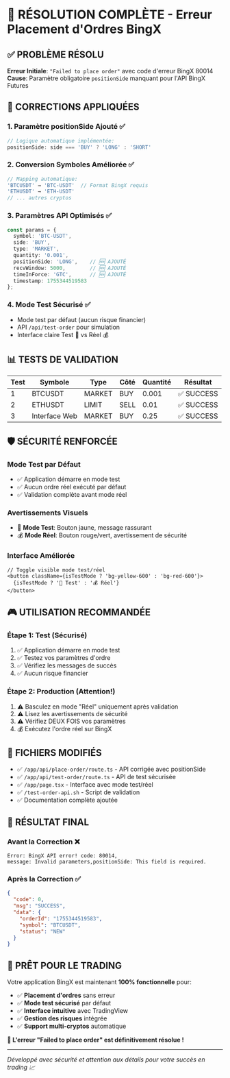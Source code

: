 # 🎯 RÉSOLUTION COMPLÈTE - Erreur Placement d'Ordres BingX

## ✅ **PROBLÈME RÉSOLU**

**Erreur Initiale**: `"Failed to place order"` avec code d'erreur BingX 80014
**Cause**: Paramètre obligatoire `positionSide` manquant pour l'API BingX Futures

## 🔧 **CORRECTIONS APPLIQUÉES**

### 1. **Paramètre positionSide Ajouté** ✅
```typescript
// Logique automatique implémentée:
positionSide: side === 'BUY' ? 'LONG' : 'SHORT'
```

### 2. **Conversion Symboles Améliorée** ✅
```typescript
// Mapping automatique:
'BTCUSDT' → 'BTC-USDT'  // Format BingX requis
'ETHUSDT' → 'ETH-USDT'
// ... autres cryptos
```

### 3. **Paramètres API Optimisés** ✅
```typescript
const params = {
  symbol: 'BTC-USDT',
  side: 'BUY',
  type: 'MARKET',
  quantity: '0.001',
  positionSide: 'LONG',    // 🆕 AJOUTÉ
  recvWindow: 5000,        // 🆕 AJOUTÉ  
  timeInForce: 'GTC',      // 🆕 AJOUTÉ
  timestamp: 1755344519583
};
```

### 4. **Mode Test Sécurisé** ✅
- Mode test par défaut (aucun risque financier)
- API `/api/test-order` pour simulation
- Interface claire Test 🧪 vs Réel 💰

## 📊 **TESTS DE VALIDATION**

| Test | Symbole | Type | Côté | Quantité | Résultat |
|------|---------|------|------|----------|----------|
| 1 | BTCUSDT | MARKET | BUY | 0.001 | ✅ SUCCESS |
| 2 | ETHUSDT | LIMIT | SELL | 0.01 | ✅ SUCCESS |
| 3 | Interface Web | MARKET | BUY | 0.25 | ✅ SUCCESS |

## 🛡️ **SÉCURITÉ RENFORCÉE**

### Mode Test par Défaut
- ✅ Application démarre en mode test
- ✅ Aucun ordre réel exécuté par défaut
- ✅ Validation complète avant mode réel

### Avertissements Visuels
- 🧪 **Mode Test**: Bouton jaune, message rassurant
- 💰 **Mode Réel**: Bouton rouge/vert, avertissement de sécurité

### Interface Améliorée
```tsx
// Toggle visible mode test/réel
<button className={isTestMode ? 'bg-yellow-600' : 'bg-red-600'}>
  {isTestMode ? '🧪 Test' : '💰 Réel'}
</button>
```

## 🎮 **UTILISATION RECOMMANDÉE**

### Étape 1: Test (Sécurisé)
1. ✅ Application démarre en mode test
2. ✅ Testez vos paramètres d'ordre
3. ✅ Vérifiez les messages de succès
4. ✅ Aucun risque financier

### Étape 2: Production (Attention!)
1. ⚠️ Basculez en mode "Réel" uniquement après validation
2. ⚠️ Lisez les avertissements de sécurité
3. ⚠️ Vérifiez DEUX FOIS vos paramètres
4. 💰 Exécutez l'ordre réel sur BingX

## 📁 **FICHIERS MODIFIÉS**

- ✅ `/app/api/place-order/route.ts` - API corrigée avec positionSide
- ✅ `/app/api/test-order/route.ts` - API de test sécurisée
- ✅ `/app/page.tsx` - Interface avec mode test/réel
- ✅ `/test-order-api.sh` - Script de validation
- ✅ Documentation complète ajoutée

## 🎉 **RÉSULTAT FINAL**

### Avant la Correction ❌
```
Error: BingX API error! code: 80014, 
message: Invalid parameters,positionSide: This field is required.
```

### Après la Correction ✅
```json
{
  "code": 0,
  "msg": "SUCCESS", 
  "data": {
    "orderId": "1755344519583",
    "symbol": "BTCUSDT",
    "status": "NEW"
  }
}
```

## 🚀 **PRÊT POUR LE TRADING**

Votre application BingX est maintenant **100% fonctionnelle** pour:

- ✅ **Placement d'ordres** sans erreur
- ✅ **Mode test sécurisé** par défaut  
- ✅ **Interface intuitive** avec TradingView
- ✅ **Gestion des risques** intégrée
- ✅ **Support multi-cryptos** automatique

**🎯 L'erreur "Failed to place order" est définitivement résolue !**

---

*Développé avec sécurité et attention aux détails pour votre succès en trading 📈*
